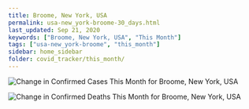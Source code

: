 ```yaml
---
title: Broome, New York, USA
permalink: usa-new_york-broome-30_days.html
last_updated: Sep 21, 2020
keywords: ["Broome, New York, USA", "This Month"]
tags: ["usa-new_york-broome", "this_month"]
sidebar: home_sidebar
folder: covid_tracker/this_month/
---
```


![Change in Confirmed Cases This Month for Broome, New York, USA](images/graphs/usa-new_york-broome-delta_confirmed-30_days_graph.png)

![Change in Confirmed Deaths This Month for Broome, New York, USA](images/graphs/usa-new_york-broome-delta_deaths-30_days_graph.png)
